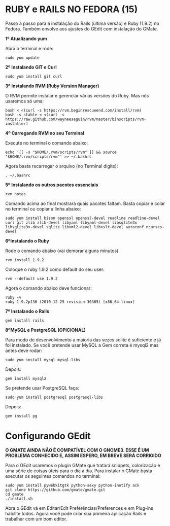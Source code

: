 RUBY e RAILS NO FEDORA (15)
===

Passo a passo para a instalação do Rails (última versão) e Ruby (1.9.2) no Fedora. Também envolve aos ajustes do GEdit com instalação do GMate.

**1º Atualizando yum**

Abra o terminal e rode:

    sudo yum update

**2º Instalando GIT e Curl**

    sudo yum install git curl

**3º Instalando RVM (Ruby Version Manager)**

O RVM permite instalar e gerenciar várias versões do Ruby. Mas nós usaremos só uma:

    bash < <(curl -s https://rvm.beginrescueend.com/install/rvm)
    bash -s stable < <(curl -s https://raw.github.com/wayneeseguin/rvm/master/binscripts/rvm-installer)

**4º Carregando RVM no seu Terminal**

Execute no terminal o comando abaixo:

    echo '[[ -s "$HOME/.rvm/scripts/rvm" ]] && source "$HOME/.rvm/scripts/rvm"' >> ~/.bashrc

Agora basta recarregar o arquivo (no Terminal digite):

    . ~/.bashrc

**5º Instalando os outros pacotes essenciais**

    rvm notes

Comando acima ao final mostrará quais pacotes faltam. Basta copiar e colar no terminal ou copiar a linha abaixo:

    sudo yum install bison openssl openssl-devel readline readline-devel curl git zlib zlib-devel libyaml libyaml-devel libsqlite3x libsqlite3x-devel sqlite libxml2-devel libxslt-devel autoconf ncurses-devel

**6ºInstalando o Ruby**

Rode o comando abaixo (vai demorar alguns minutos)

    rvm install 1.9.2

Coloque o ruby 1.9.2 como default do seu user:

    rvm --default use 1.9.2

Agora o comando abaixo deve funcionar:

    ruby -v
    ruby 1.9.2p136 (2010-12-25 revision 30365) [x86_64-linux]

**7º Instalando o Rails**

    gem install rails

**8ºMySQL e PostgreSQL (OPICIONAL)**

Para modo de desenvolvimento a maioria das vezes sqlite é suficiente e já foi instalado. Se você pretende usar MySQL a Gem correta é mysql2 mas antes deve rodar:

    sudo yum install mysql mysql-libs

Depois:

    gem install mysql2

Se pretende usar PostgreSQL faça:

    sudo yum install postgresql postgresql-libs

Depois:

    gem install pg

Configurando GEdit
===

**O GMATE AINDA NÃO É COMPATÍVEL COM O GNOME3. ESSE É UM PROBLEMA CONHECIDO E, ASSIM ESPERO, EM BREVE SERÁ CORRIGIDO**

Para o GEdit usaremos o plugin GMate que tratará snippets, colorização e uma série de coisas úteis para o dia a dia. Para instalar o GMate basta executar os seguintes comandos no terminal:

    sudo yum install pywebkitgtk python-sexy python-inotify ack
    git clone https://github.com/gmate/gmate.git
    cd gmate
    ./install.sh

Abra o GEdit vá em Editar/Edit Preferências/Preferences e em Plug-ins habilite todos. Agora você pode criar sua primeira aplicação Rails e trabalhar com um bom editor.
